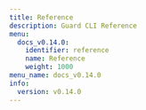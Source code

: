 ```yaml
---
title: Reference
description: Guard CLI Reference
menu:
  docs_v0.14.0:
    identifier: reference
    name: Reference
    weight: 1000
menu_name: docs_v0.14.0
info:
  version: v0.14.0
---
```


